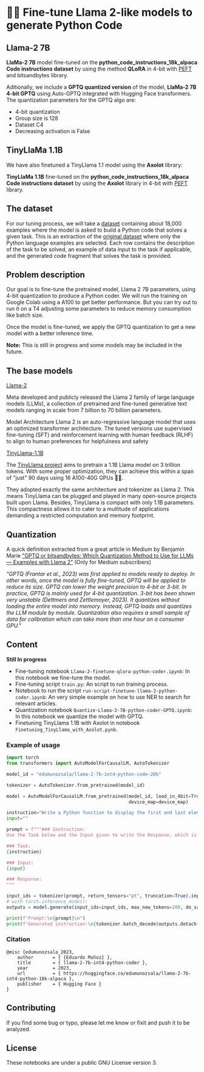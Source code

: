 # 👩‍💻 Fine-tune Llama 2-like models to generate Python Code

## Llama-2 7B
**LlaMa-2 7B** model fine-tuned on the **python_code_instructions_18k_alpaca Code instructions dataset** by using the method **QLoRA** in 4-bit with [PEFT](https://github.com/huggingface/peft) and bitsandbytes library.

Aditionally, we include a **GPTQ quantized version** of the model, **LlaMa-2 7B 4-bit GPTQ** using Auto-GPTQ integrated with Hugging Face transformers.
The quantization parameters for the GPTQ algo are:
- 4-bit quantization
- Group size is 128
- Dataset C4
- Decreasing activation is False

## TinyLlaMa 1.1B
We have also finetuned a TinyLlama 1.1 model using the **Axolot** library:

**TinyLlaMa 1.1B** fine-tuned on the **python_code_instructions_18k_alpaca Code instructions dataset** by using the **Axolot** library in 4-bit with [PEFT](https://github.com/huggingface/peft) library.


## The dataset

For our tuning process, we will take a [dataset](https://huggingface.co/datasets/iamtarun/python_code_instructions_18k_alpaca) containing about 18,000 examples where the model is asked to build a Python code that solves a given task. 
This is an extraction of the [original dataset](https://huggingface.co/datasets/sahil2801/code_instructions_120k) where only the Python language examples are selected. Each row contains the description of the task to be solved, an example of data input to the task if applicable, and the generated code fragment that solves the task is provided.

## Problem description

Our goal is to fine-tune the pretrained model, Llama 2 7B parameters, using 4-bit quantization to produce a Python coder. We will run the training on Google Colab using a A100 to get better performance. But you can try out to run it on a T4 adjusting some parameters to reduce memory consumption like batch size.

Once the model is fine-tuned, we apply the GPTQ quantization to get a new model with a better inference time.

**Note:** This is still in progress and some models may be included in the future. 

## The base models
[Llama-2](https://huggingface.co/meta-llama/Llama-2-7b)

Meta developed and publicly released the Llama 2 family of large language models (LLMs), a collection of pretrained and fine-tuned generative text models ranging in scale from 7 billion to 70 billion parameters.

Model Architecture Llama 2 is an auto-regressive language model that uses an optimized transformer architecture. The tuned versions use supervised fine-tuning (SFT) and reinforcement learning with human feedback (RLHF) to align to human preferences for helpfulness and safety

[TinyLlama-1.1B](https://huggingface.co/TinyLlama/TinyLlama-1.1B-intermediate-step-1431k-3T)

The [TinyLlama project](https://github.com/jzhang38/TinyLlama) aims to pretrain a 1.1B Llama model on 3 trillion tokens. With some proper optimization, they can achieve this within a span of "just" 90 days using 16 A100-40G GPUs 🚀🚀.

They adopted exactly the same architecture and tokenizer as Llama 2. This means TinyLlama can be plugged and played in many open-source projects built upon Llama. Besides, TinyLlama is compact with only 1.1B parameters. This compactness allows it to cater to a multitude of applications demanding a restricted computation and memory footprint.


## Quantization

A quick definition extracted from a great article in Medium by Benjamin Marie ["GPTQ or bitsandbytes: Which Quantization Method to Use for LLMs — Examples with Llama 2"](https://medium.com/towards-data-science/gptq-or-bitsandbytes-which-quantization-method-to-use-for-llms-examples-with-llama-2-f79bc03046dc) (Only for Medium subscribers)

*"GPTQ (Frantar et al., 2023) was first applied to models ready to deploy. In other words, once the model is fully fine-tuned, GPTQ will be applied to reduce its size. GPTQ can lower the weight precision to 4-bit or 3-bit. 
In practice, GPTQ is mainly used for 4-bit quantization. 3-bit has been shown very unstable (Dettmers and Zettlemoyer, 2023). It quantizes without loading the entire model into memory. Instead, GPTQ loads and quantizes the LLM module by module. 
Quantization also requires a small sample of data for calibration which can take more than one hour on a consumer GPU."*

## Content
**Still In progress**

- Fine-tuning notebook `Llama-2-finetune-qlora-python-coder.ipynb`: In this notebook we fine-tune the model.
- Fine-tuning script `train.py`: An script to run training process.
- Notebook to run the script `run-script-finetune-llama-2-python-coder.ipynb`: An very simple example on how to use NER to search for relevant articles.
- Quantization notebook `Quantize-Llama-2-7B-python-coder-GPTQ.ipynb`: In this notebook we quantize the model with GPTQ.
- Finetuning TinyLlama 1.1B with Axolot in notebook `Finetuning_TinyLlama_with_Axolot.pynb`.

### Example of usage

```py
import torch
from transformers import AutoModelForCausalLM, AutoTokenizer

model_id = "edumunozsala/llama-2-7b-int4-python-code-20k"

tokenizer = AutoTokenizer.from_pretrained(model_id)

model = AutoModelForCausalLM.from_pretrained(model_id, load_in_4bit=True, torch_dtype=torch.float16, 
                                             device_map=device_map)

instruction="Write a Python function to display the first and last elements of a list."
input=""

prompt = f"""### Instruction:
Use the Task below and the Input given to write the Response, which is a programming code that can solve the Task.

### Task:
{instruction}

### Input:
{input}

### Response:
"""

input_ids = tokenizer(prompt, return_tensors="pt", truncation=True).input_ids.cuda()
# with torch.inference_mode():
outputs = model.generate(input_ids=input_ids, max_new_tokens=100, do_sample=True, top_p=0.9,temperature=0.3)

print(f"Prompt:\n{prompt}\n")
print(f"Generated instruction:\n{tokenizer.batch_decode(outputs.detach().cpu().numpy(), skip_special_tokens=True)[0][len(prompt):]}")

```
### Citation

```
@misc {edumunozsala_2023,
	author       = { {Eduardo Muñoz} },
	title        = { llama-2-7b-int4-python-coder },
	year         = 2023,
	url          = { https://huggingface.co/edumunozsala/llama-2-7b-int4-python-18k-alpaca },
	publisher    = { Hugging Face }
}
```
## Contributing
If you find some bug or typo, please let me know or fixit and push it to be analyzed. 

## License

These notebooks are under a public GNU License version 3.